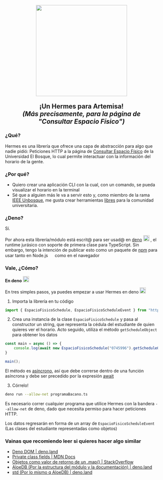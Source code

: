 <h2 align="middle">
<img src="https://i.imgur.com/FyuosDs.png" width="300"/>

¡Un Hermes para Artemisa!</br>
*(Más precisamente, para la página de "Consultar Espacio Físico")*
</h2>

### ¿Qué?

Hermes es una librería que ofrece una capa de abstracción para algo que nadie pidió: Peticiones HTTP a la página de [Consultar Espacio Físico](https://artemisa.unbosque.edu.co/serviciosacademicos/EspacioFisico/Interfas/EspaciosFisicosAsigandosReporte.php) de la Universidad El Bosque, lo cual permite interactuar con la información del horario de la gente.

### ¿Por qué?

- Quiero crear una aplicación CLI con la cual, con un comando, se pueda visualizar el horario en la terminal
- Sé que a alguien más le va a servir esto y, como miembro de la rama [IEEE Unbosque](https://branch-ieee-ueb.netlify.app/), me gusta crear herramientas [libres](https://www.gnu.org/philosophy/free-sw.html) para la comunidad universitaria.

### ¿Deno?

Sí.

Por ahora esta librería/módulo está escrit@ para ser usad@ en [deno](deno.land/) <img src="https://deno.land/logo.svg?__frsh_c=a8nx5mcy04n0" width="20"/>
, el runtime jurásico con soporte de primera clase para TypeScript. Sin embargo, tengo la intención de publicar esto como un paquete de [npm](https://www.npmjs.com/) para usar tanto en Node.js <img src="https://www.servicepilot.com/images/integration/appservice-nodejs.webp" width="15"/> como en el navegador

### Vale, ¿Cómo?

**En deno** <img src="https://deno.land/logo.svg?__frsh_c=a8nx5mcy04n0" width="20"/>

En tres simples pasos, ya puedes empezar a usar Hermes en deno <img src="https://deno.land/logo.svg?__frsh_c=a8nx5mcy04n0" width="20"/>

1. Importa la librería en tu código

```javascript
import { EspacioFisicoSchedule, EspacioFisicoScheduleEvent } from "https://github.com/cfuendesign/espaciofisico-hermes/blob/mucho/mod.ts"
```

2. Crea una instancia de la clase `EspacioFisicoSchedule` y pasa al constructor un string, que representa la cédula del estudiante de quien quieres ver el horario. Acto seguido, utiliza el método `getScheduleObject` para obtener los datos

```javascript
const main = async () => {
	console.log(await new EspacioFisicoSchedule("0745996").getScheduleObject())
}

main();
```

El método es [asíncrono](https://developer.mozilla.org/es/docs/Web/JavaScript/Reference/Statements/async_function), así que debe correrse dentro de una función asíncrona y debe ser precedido por la expresión [await](https://developer.mozilla.org/es/docs/Web/JavaScript/Reference/Operators/await)

3. Córrelo!

```bash
deno run --allow-net programaBacano.ts 
```

Es necesario correr cualquier programa que utilice Hermes con la bandera `--allow-net` de deno, dado que necesita permiso para hacer peticiones HTTP.

Los datos regresarán en forma de un array de `EspacioFisicoScheduleEvent` (Las clases del estudiante representadas como objetos)

### Vainas que recomiendo leer si quieres hacer algo similar

- [Deno DOM | deno.land](https://deno.land/manual@v1.25.2/jsx_dom/deno_dom)
- [Private class fields | MDN Docs](https://developer.mozilla.org/en-US/docs/Web/JavaScript/Reference/Classes/Private_class_fields)
- [Objetos como valor de retorno de un .map() | StackOverflow](https://stackoverflow.com/questions/47841899/js-map-return-object)
- [AloeDB (Por la estructura del módulo y la documentación) | deno.land](https://deno.land/x/aloedb@0.9.0/mod.ts?s=Database)
- [std (Por lo mismo q AloeDB) | deno.land](https://deno.land/std@0.155.0/collections/mod.ts?source)

